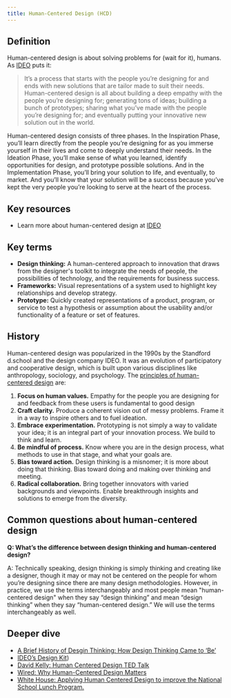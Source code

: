 ```yaml
---
title: Human-Centered Design (HCD)
---
```


## Definition

Human-centered design is about solving problems for (wait for it), humans. As [IDEO](http://www.designkit.org/human-centered-design) puts it:

> It’s a process that starts with the people you’re designing for and ends with new solutions that are tailor made to suit their needs. Human-centered design is all about building a deep empathy with the people you’re designing for; generating tons of ideas; building a bunch of prototypes; sharing what you’ve made with the people you’re designing for; and eventually putting your innovative new solution out in the world.

Human-centered design consists of three phases. In the Inspiration Phase, you’ll learn directly from the people you’re designing for as you immerse yourself in their lives and come to deeply understand their needs. In the Ideation Phase, you’ll make sense of what you learned, identify opportunities for design, and prototype possible solutions. And in the Implementation Phase, you’ll bring your solution to life, and eventually, to market. And you’ll know that your solution will be a success because you’ve kept the very people you’re looking to serve at the heart of the process.

## Key resources

* Learn more about human-centered design at [IDEO](http://www.designkit.org/human-centered-design)

## Key terms

* **Design thinking:** A human-centered approach to innovation that draws from the designer's toolkit to integrate the needs of people, the possibilities of technology, and the requirements for business success.
* **Frameworks:** Visual representations of a system used to highlight key relationships and develop strategy.
* **Prototype:** Quickly created representations of a product, program, or service to test a hypothesis or assumption about the usability and/or functionality of a feature or set of features.

## History

Human-centered design was popularized in the 1990s by the Standford d.school and the design company IDEO. It was an evolution of participatory and cooperative design, which is built upon various disciplines like anthropology, sociology, and psychology. The [principles of human-centered design](http://dschool.stanford.edu/wp-content/uploads/2011/03/BootcampBootleg2010v2SLIM.pdf) are:

1. **Focus on human values.** Empathy for the people you are designing for and feedback from these users is fundamental to good design
2. **Craft clarity.** Produce a coherent vision out of messy problems. Frame it in a way to inspire others and to fuel ideation.
3. **Embrace experimentation.** Prototyping is not simply a way to validate your idea; it is an integral part of your innovation process. We build to think and learn. 
4. **Be mindful of process.** Know where you are in the design process, what methods to use in that stage, and what your goals are.
5. **Bias toward action.** Design thinking is a misnomer; it is more about doing that thinking. Bias toward doing and making over thinking and meeting. 
6. **Radical collaboration.** Bring together innovators with varied backgrounds and viewpoints. Enable breakthrough insights and solutions to emerge from the diversity. 

## Common questions about human-centered design

**Q: What’s the difference between design thinking and human-centered design?**

A: Technically speaking, design thinking is simply thinking and creating like a designer, though it may or may not be centered on the people for whom you’re designing since there are many design methodologies. However, in practice, we use the terms interchangeably and most people mean "human-centered design" when they say “design thinking” and mean “design thinking” when they say “human-centered design.” We will use the terms interchangeably as well.

## Deeper dive

* [A Brief History of Desgin Thinking: How Design Thinking Came to ‘Be’](https://ithinkidesign.wordpress.com/2012/06/08/a-brief-history-of-design-thinking-how-design-thinking-came-to-be/)
* [IDEO’s Design Kit](http://www.designkit.org/human-centered-design))
* [David Kelly: Human Centered Design TED Talk](https://www.ted.com/talks/david_kelley_on_human_centered_design?language=en)
* [Wired: Why Human-Centered Design Matters](http://www.wired.com/insights/2013/12/human-centered-design-matters/)
* [White House: Applying Human Centered Design to improve the National School Lunch Program.](https://www.whitehouse.gov/blog/2015/09/04/using-human-centered-design-make-government-work-better-and-cost-less)
